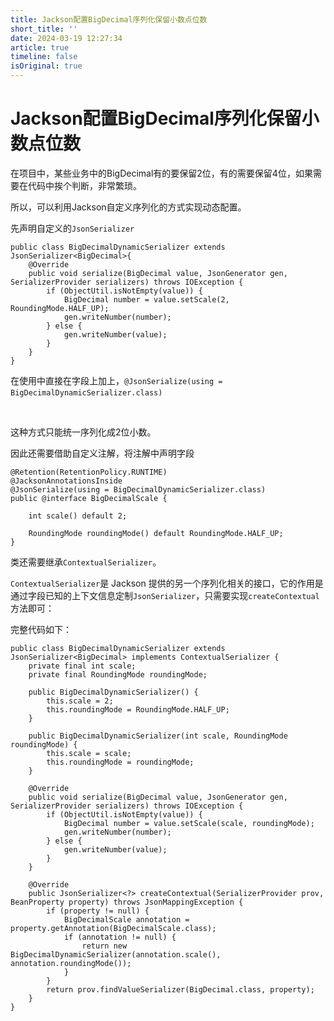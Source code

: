```yaml
---
title: Jackson配置BigDecimal序列化保留小数点位数
short_title: ''
date: 2024-03-19 12:27:34
article: true
timeline: false
isOriginal: true
---
```



<!-- more -->


# Jackson配置BigDecimal序列化保留小数点位数

在项目中，某些业务中的BigDecimal有的要保留2位，有的需要保留4位，如果需要在代码中挨个判断，非常繁琐。

所以，可以利用Jackson自定义序列化的方式实现动态配置。

先声明自定义的`JsonSerializer`​

```pgsql
public class BigDecimalDynamicSerializer extends JsonSerializer<BigDecimal>{
	@Override
    public void serialize(BigDecimal value, JsonGenerator gen, SerializerProvider serializers) throws IOException {
        if (ObjectUtil.isNotEmpty(value)) {
            BigDecimal number = value.setScale(2, RoundingMode.HALF_UP);
            gen.writeNumber(number);
        } else {
            gen.writeNumber(value);
        }
    }
}
```

在使用中直接在字段上加上，`@JsonSerialize(using = BigDecimalDynamicSerializer.class)`​

‍

这种方式只能统一序列化成2位小数。

因此还需要借助自定义注解，将注解中声明字段

```pgsql
@Retention(RetentionPolicy.RUNTIME)
@JacksonAnnotationsInside
@JsonSerialize(using = BigDecimalDynamicSerializer.class)
public @interface BigDecimalScale {

    int scale() default 2;

    RoundingMode roundingMode() default RoundingMode.HALF_UP;
}

```

类还需要继承`ContextualSerializer`​。

​`ContextualSerializer`​是 Jackson 提供的另一个序列化相关的接口，它的作用是通过字段已知的上下文信息定制`JsonSerializer`​，只需要实现`createContextual`​方法即可：

完整代码如下：

```pgsql
public class BigDecimalDynamicSerializer extends JsonSerializer<BigDecimal> implements ContextualSerializer {
    private final int scale;
    private final RoundingMode roundingMode;

    public BigDecimalDynamicSerializer() {
        this.scale = 2;
        this.roundingMode = RoundingMode.HALF_UP;
    }

    public BigDecimalDynamicSerializer(int scale, RoundingMode roundingMode) {
        this.scale = scale;
        this.roundingMode = roundingMode;
    }

    @Override
    public void serialize(BigDecimal value, JsonGenerator gen, SerializerProvider serializers) throws IOException {
        if (ObjectUtil.isNotEmpty(value)) {
            BigDecimal number = value.setScale(scale, roundingMode);
            gen.writeNumber(number);
        } else {
            gen.writeNumber(value);
        }
    }

    @Override
    public JsonSerializer<?> createContextual(SerializerProvider prov, BeanProperty property) throws JsonMappingException {
        if (property != null) {
            BigDecimalScale annotation = property.getAnnotation(BigDecimalScale.class);
            if (annotation != null) {
                return new BigDecimalDynamicSerializer(annotation.scale(), annotation.roundingMode());
            }
        }
        return prov.findValueSerializer(BigDecimal.class, property);
    }
}

```

